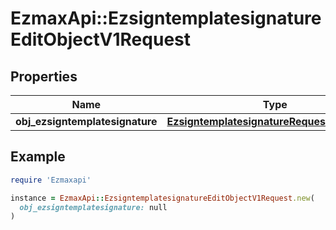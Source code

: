 # EzmaxApi::EzsigntemplatesignatureEditObjectV1Request

## Properties

| Name | Type | Description | Notes |
| ---- | ---- | ----------- | ----- |
| **obj_ezsigntemplatesignature** | [**EzsigntemplatesignatureRequestCompound**](EzsigntemplatesignatureRequestCompound.md) |  |  |

## Example

```ruby
require 'Ezmaxapi'

instance = EzmaxApi::EzsigntemplatesignatureEditObjectV1Request.new(
  obj_ezsigntemplatesignature: null
)
```

